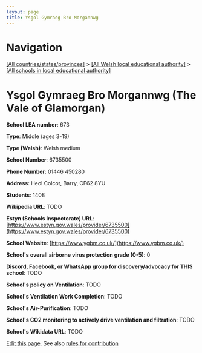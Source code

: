 ```yaml
---
layout: page
title: Ysgol Gymraeg Bro Morgannwg
---
```

# Navigation

[[All countries/states/provinces]](../../..) > [[All Welsh local educational authority]](../..) > [[All schools in local educational authority]](..)

# Ysgol Gymraeg Bro Morgannwg (The Vale of Glamorgan)

**School LEA number**: 673

**Type**: Middle (ages 3-19)

**Type (Welsh)**: Welsh medium

**School Number**: 6735500

**Phone Number**: 01446 450280

**Address**: Heol Colcot, Barry, CF62 8YU

**Students**: 1408

**Wikipedia URL**: TODO

**Estyn (Schools Inspectorate) URL**: [https://www.estyn.gov.wales/provider/6735500](https://www.estyn.gov.wales/provider/6735500)

**School Website**: [https://www.ygbm.co.uk/](https://www.ygbm.co.uk/)

**School's overall airborne virus protection grade (0-5)**: 0

**Discord, Facebook, or WhatsApp group for discovery/advocacy for THIS school**: TODO

**School's policy on Ventilation**: TODO

**School's Ventilation Work Completion**: TODO

**School's Air-Purification**: TODO

**School's CO2 monitoring to actively drive ventilation and filtration**: TODO

**School's Wikidata URL**: TODO




[Edit this page](https://github.com/VentilationProject/Wales/edit/prif/./The_Vale_of_Glamorgan/Ysgol_Gymraeg_Bro_Morgannwg.md). See also [rules for contribution](../../../contribution-rules/)